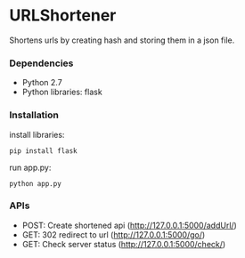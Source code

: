 # URLShortener
Shortens urls by creating hash and storing them in a json file.

### Dependencies
- Python 2.7
- Python libraries: flask
### Installation
install libraries:
```console
pip install flask
```
run app.py:
```console
python app.py
```
### APIs
- POST: Create shortened api (http://127.0.0.1:5000/addUrl/)
- GET: 302 redirect to url (http://127.0.0.1:5000/go/<url>)
- GET: Check server status (http://127.0.0.1:5000/check/)

